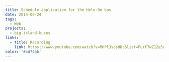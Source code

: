 ```yaml
---
title: Schedule application for the Hele-On bus
date: 2014-06-24
tags:
  - Web
projects:
  - big-island-buses
links:
  - title: Recording
    link: https://www.youtube.com/watch?v=MHPlJsosHDc&list=PLrF7wZ1Ze5uH1xudf--exufrlgCVCE3n6&index=4&t=0s
color: '#4d74ab'
---
```

